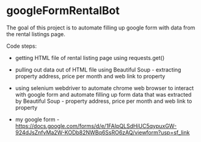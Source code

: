 # googleFormRentalBot

The goal of this project is to automate filling up google form with data from the rental listings page. 

Code steps:

- getting HTML file of rental listing page using requests.get()

- pulling out data out of HTML file using Beautiful Soup - extracting property address, price per month and web link to property

- using selenium webdriver to automate chrome web browser to interact with google form and automate filling up form data that was extracted by Beautiful Soup - property address, price per month and web link to property

- my google form - https://docs.google.com/forms/d/e/1FAIpQLSdHiUC5qypuxGW-924dJsZnfvMa2W-KODb82NWBq6SsRO6zAQ/viewform?usp=sf_link
